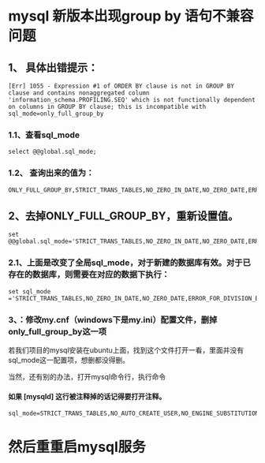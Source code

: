 # mysql 新版本出现group by 语句不兼容问题



## 1、 具体出错提示：

```basic
[Err] 1055 - Expression #1 of ORDER BY clause is not in GROUP BY clause and contains nonaggregated column 'information_schema.PROFILING.SEQ' which is not functionally dependent on columns in GROUP BY clause; this is incompatible with sql_mode=only_full_group_by
```



### 1.1、查看sql_mode

```basic
select @@global.sql_mode;
```



### 1.2、 查询出来的值为：

```basic
ONLY_FULL_GROUP_BY,STRICT_TRANS_TABLES,NO_ZERO_IN_DATE,NO_ZERO_DATE,ERROR_FOR_DIVISION_BY_ZERO,NO_AUTO_CREATE_USER,NO_ENGINE_SUBSTITUTION
```



## 2、去掉ONLY_FULL_GROUP_BY，重新设置值。

```basic
set    @@global.sql_mode='STRICT_TRANS_TABLES,NO_ZERO_IN_DATE,NO_ZERO_DATE,ERROR_FOR_DIVISION_BY_ZERO,NO_AUTO_CREATE_USER,NO_ENGINE_SUBSTITUTION';

```

### 2.1、上面是改变了全局sql_mode，对于新建的数据库有效。对于已存在的数据库，则需要在对应的数据下执行：

```basic
set sql_mode ='STRICT_TRANS_TABLES,NO_ZERO_IN_DATE,NO_ZERO_DATE,ERROR_FOR_DIVISION_BY_ZERO,NO_AUTO_CREATE_USER,NO_ENGINE_SUBSTITUTION';

```

### 3、：修改my.cnf（windows下是my.ini）配置文件，删掉only_full_group_by这一项

若我们项目的mysql安装在ubuntu上面，找到这个文件打开一看，里面并没有sql_mode这一配置项，想删都没得删。

当然，还有别的办法，打开mysql命令行，执行命令

#### 如果 [mysqld] 这行被注释掉的话记得要打开注释。

```basic
sql_mode=STRICT_TRANS_TABLES,NO_AUTO_CREATE_USER,NO_ENGINE_SUBSTITUTION
```

# 然后重重启mysql服务